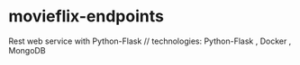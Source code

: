 # movieflix-endpoints
Rest web service with Python-Flask // technologies: Python-Flask , Docker , MongoDB

